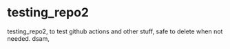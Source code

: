 # testing_repo2
testing_repo2, to test github actions and other stuff, safe to delete when not needed.
dsam, 
